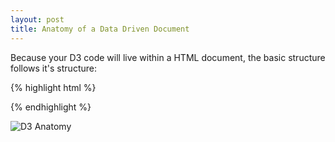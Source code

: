 ```yaml
---
layout: post
title: Anatomy of a Data Driven Document
---
```


Because your D3 code will live within a HTML document, the basic structure follows it's structure:

{% highlight html %}

<html>
  <head></head>
  <body></body>
</html>

{% endhighlight %}

![D3 Anatomy](http://www.research.swinburne.edu.au/sra_images/D3-Anatomy.png "D3 Anatomy")
